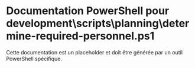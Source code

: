 # Documentation PowerShell pour development\scripts\planning\determine-required-personnel.ps1

Cette documentation est un placeholder et doit être générée par un outil PowerShell spécifique.
